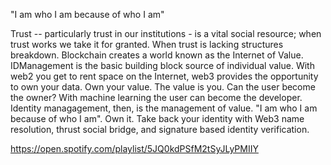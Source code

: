 "I am who I am because of who I am"


Trust -- particularly trust in our institutions - is a vital social resource; when trust works we take it for granted. When trust is lacking structures breakdown. Blockchain creates a world known as the Internet of Value. IDManagement is the basic building block source of individual value. With web2 you get to rent space on the Internet, web3 provides the opportunity to own your data. Own your value. The value is you. Can the user become the owner? With machine learning the user can become the developer. Identity managagement, then, is the management of value. "I am who I am because of who I am". Own it. Take back your identity with Web3 name resolution, thrust social bridge, and signature based identity verification. 

https://open.spotify.com/playlist/5JQ0kdPSfM2tSyJLyPMIIY

<!--
🙋‍♀️
🌈 Contribution guidelines - send me an email...it's so 2020... but email still works for communication via a postcard.
👩‍💻 Useful resources - this project is going to be found in a wallet near you
🍿 Fun facts - coding is fun, TV and video games are boring. I could use more sex.
🧙 Remember, you can do mighty things with the power of [Markdown](https://docs.github.com/github/writing-on-github/getting-started-with-writing-and-formatting-on-github/basic-writing-and-formatting-syntax)
-->
